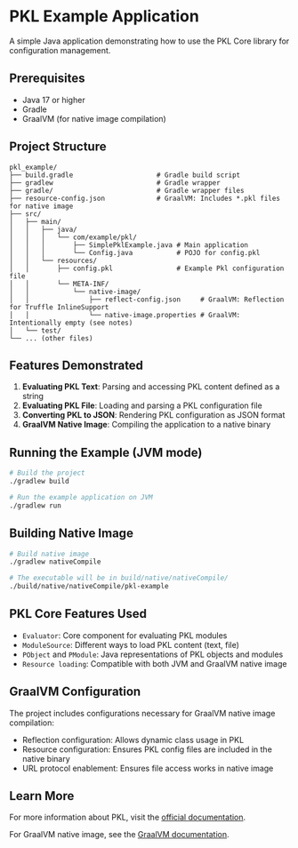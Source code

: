 # PKL Example Application

A simple Java application demonstrating how to use the PKL Core library for configuration management.

## Prerequisites

- Java 17 or higher
- Gradle
- GraalVM (for native image compilation)

## Project Structure

```
pkl_example/
├── build.gradle                     # Gradle build script
├── gradlew                          # Gradle wrapper
├── gradle/                          # Gradle wrapper files
├── resource-config.json             # GraalVM: Includes *.pkl files for native image
├── src/
│   ├── main/
│   │   ├── java/
│   │   │   └── com/example/pkl/
│   │   │       ├── SimplePklExample.java # Main application
│   │   │       └── Config.java           # POJO for config.pkl
│   │   └── resources/
│   │       ├── config.pkl                # Example Pkl configuration file
│   │       └── META-INF/
│   │           └── native-image/
│   │               ├── reflect-config.json     # GraalVM: Reflection for Truffle InlineSupport
│   │               └── native-image.properties # GraalVM: Intentionally empty (see notes)
│   └── test/
└── ... (other files)
```

## Features Demonstrated

1. **Evaluating PKL Text**: Parsing and accessing PKL content defined as a string
2. **Evaluating PKL File**: Loading and parsing a PKL configuration file
3. **Converting PKL to JSON**: Rendering PKL configuration as JSON format
4. **GraalVM Native Image**: Compiling the application to a native binary

## Running the Example (JVM mode)

```bash
# Build the project
./gradlew build

# Run the example application on JVM
./gradlew run
```

## Building Native Image

```bash
# Build native image
./gradlew nativeCompile

# The executable will be in build/native/nativeCompile/
./build/native/nativeCompile/pkl-example
```

## PKL Core Features Used

- `Evaluator`: Core component for evaluating PKL modules
- `ModuleSource`: Different ways to load PKL content (text, file)
- `PObject` and `PModule`: Java representations of PKL objects and modules
- `Resource loading`: Compatible with both JVM and GraalVM native image

## GraalVM Configuration

The project includes configurations necessary for GraalVM native image compilation:

- Reflection configuration: Allows dynamic class usage in PKL
- Resource configuration: Ensures PKL config files are included in the native binary
- URL protocol enablement: Ensures file access works in native image

## Learn More

For more information about PKL, visit the [official documentation](https://pkl-lang.org/main/current/pkl-core/index.html).

For GraalVM native image, see the [GraalVM documentation](https://www.graalvm.org/reference-manual/native-image/). 